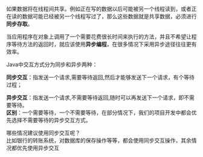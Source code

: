 
如果数据将在线程间共享。例如正在写的数据以后可能被另一个线程读到，或者正在读的数据可能已经被另一个线程写过了，那么这些数据就是共享数据，必须进行**同步存取**。

当应用程序在对象上调用了一个需要花费很长时间来执行的方法，并且不希望让程序等待方法的返回时，就应该使用**异步编程**，在很多情况下采用异步途径往往更有效率。

 

Java中交互方式分为同步和异步两种：

**同步交互**：指发送一个请求,需要等待返回,然后才能够发送下一个请求，有个等待过程；

**异步交互**：指发送一个请求,不需要等待返回,随时可以再发送下一个请求，即不需要等待。 </br>
**区别**：一个需要等待，一个不需要等待，在部分情况下，我们的项目开发中都会优先选择不需要等待的异步交互方式。

哪些情况建议使用同步交互呢？</br>比如银行的转账系统，对数据库的保存操作等等，都会使用同步交互操作，其余情况都优先使用异步交互